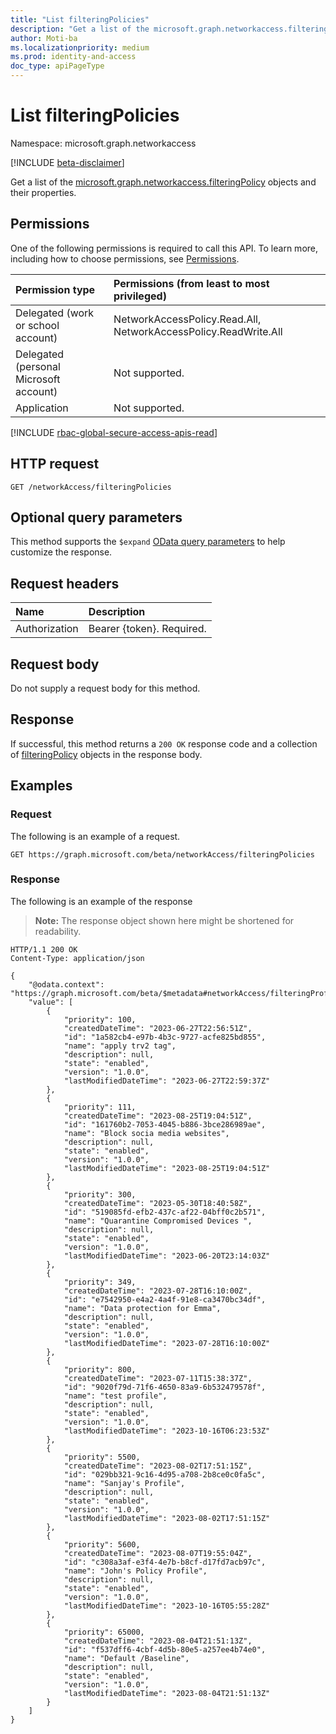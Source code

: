 ```yaml
---
title: "List filteringPolicies"
description: "Get a list of the microsoft.graph.networkaccess.filteringPolicy objects and their properties."
author: Moti-ba
ms.localizationpriority: medium
ms.prod: identity-and-access
doc_type: apiPageType
---
```


# List filteringPolicies
Namespace: microsoft.graph.networkaccess

[!INCLUDE [beta-disclaimer](../../includes/beta-disclaimer.md)]

Get a list of the [microsoft.graph.networkaccess.filteringPolicy](../resources/networkaccess-filteringpolicy.md) objects and their properties.

## Permissions
One of the following permissions is required to call this API. To learn more, including how to choose permissions, see [Permissions](/graph/permissions-reference).

|Permission type|Permissions (from least to most privileged)|
|:---|:---|
|Delegated (work or school account)|NetworkAccessPolicy.Read.All, NetworkAccessPolicy.ReadWrite.All|
|Delegated (personal Microsoft account)|Not supported.|
|Application|Not supported.|

[!INCLUDE [rbac-global-secure-access-apis-read](../includes/rbac-for-apis/rbac-global-secure-access-apis-read.md)]

## HTTP request

<!-- {
  "blockType": "ignored"
}
-->
``` http
GET /networkAccess/filteringPolicies
```

## Optional query parameters
This method supports the `$expand` [OData query parameters](/graph/query-parameters) to help customize the response.

## Request headers
|Name|Description|
|:---|:---|
|Authorization|Bearer {token}. Required.|

## Request body
Do not supply a request body for this method.

## Response

If successful, this method returns a `200 OK` response code and a collection of [filteringPolicy](../resources/networkaccess-filteringpolicy.md) objects in the response body.

## Examples

### Request
The following is an example of a request.
<!-- {
  "blockType": "request",
  "name": "list_filteringpolicy"
}
-->
``` http
GET https://graph.microsoft.com/beta/networkAccess/filteringPolicies
```


### Response
The following is an example of the response
>**Note:** The response object shown here might be shortened for readability.
<!-- {
  "blockType": "response",
  "truncated": true,
  "@odata.type": "Collection(microsoft.graph.networkaccess.filteringPolicy)"
}
-->
``` http
HTTP/1.1 200 OK
Content-Type: application/json

{
    "@odata.context": "https://graph.microsoft.com/beta/$metadata#networkAccess/filteringProfiles",
    "value": [
        {
            "priority": 100,
            "createdDateTime": "2023-06-27T22:56:51Z",
            "id": "1a582cb4-e97b-4b3c-9727-acfe825bd855",
            "name": "apply trv2 tag",
            "description": null,
            "state": "enabled",
            "version": "1.0.0",
            "lastModifiedDateTime": "2023-06-27T22:59:37Z"
        },        
        {
            "priority": 111,
            "createdDateTime": "2023-08-25T19:04:51Z",
            "id": "161760b2-7053-4045-b886-3bce286989ae",
            "name": "Block socia media websites",
            "description": null,
            "state": "enabled",
            "version": "1.0.0",
            "lastModifiedDateTime": "2023-08-25T19:04:51Z"
        },
        {
            "priority": 300,
            "createdDateTime": "2023-05-30T18:40:58Z",
            "id": "519085fd-efb2-437c-af22-04bff0c2b571",
            "name": "Quarantine Compromised Devices ",
            "description": null,
            "state": "enabled",
            "version": "1.0.0",
            "lastModifiedDateTime": "2023-06-20T23:14:03Z"
        },
        {
            "priority": 349,
            "createdDateTime": "2023-07-28T16:10:00Z",
            "id": "e7542950-e4a2-4a4f-91e8-ca3470bc34df",
            "name": "Data protection for Emma",
            "description": null,
            "state": "enabled",
            "version": "1.0.0",
            "lastModifiedDateTime": "2023-07-28T16:10:00Z"
        },
        {
            "priority": 800,
            "createdDateTime": "2023-07-11T15:38:37Z",
            "id": "9020f79d-71f6-4650-83a9-6b532479578f",
            "name": "test profile",
            "description": null,
            "state": "enabled",
            "version": "1.0.0",
            "lastModifiedDateTime": "2023-10-16T06:23:53Z"
        },
        {
            "priority": 5500,
            "createdDateTime": "2023-08-02T17:51:15Z",
            "id": "029bb321-9c16-4d95-a708-2b8ce0c0fa5c",
            "name": "Sanjay's Profile",
            "description": null,
            "state": "enabled",
            "version": "1.0.0",
            "lastModifiedDateTime": "2023-08-02T17:51:15Z"
        },
        {
            "priority": 5600,
            "createdDateTime": "2023-08-07T19:55:04Z",
            "id": "c308a3af-e3f4-4e7b-b8cf-d17fd7acb97c",
            "name": "John's Policy Profile",
            "description": null,
            "state": "enabled",
            "version": "1.0.0",
            "lastModifiedDateTime": "2023-10-16T05:55:28Z"
        },
        {
            "priority": 65000,
            "createdDateTime": "2023-08-04T21:51:13Z",
            "id": "f537dff6-4cbf-4d5b-80e5-a257ee4b74e0",
            "name": "Default /Baseline",
            "description": null,
            "state": "enabled",
            "version": "1.0.0",
            "lastModifiedDateTime": "2023-08-04T21:51:13Z"
        }
    ]
}
```


